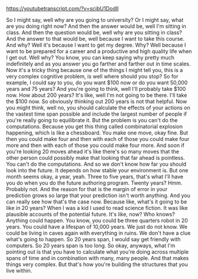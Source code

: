 https://youtubetranscript.com/?v=scjbU1DodII

 So I might say, well why are you going to university? Or I might say, what are you doing right now? And then the answer would be, well I'm sitting in class. And then the question would be, well why are you sitting in class? And the answer to that would be, well because I want to take this course. And why? Well it's because I want to get my degree. Why? Well because I want to be prepared for a career and a productive and high quality life when I get out. Well why? You know, you can keep saying why pretty much indefinitely and as you answer you go farther and farther out in time scales. Now it's a tricky thing because one of the things I might tell you, this is a very complex cognitive problem, is well where should you stop? So for example, I could say to you, do you want $100 now or do you want 50,000 years and 75 years? And you're going to think, well I'll probably take $100 now. How about 200 years? It's like, well I'm not going to be there. I'll take the $100 now. So obviously thinking out 200 years is not that helpful. Now you might think, well no, you should calculate the effects of your actions on the vastest time span possible and include the largest number of people if you're really going to equilibrate it. But the problem is you can't do the computations. Because you get this thing called combinatorial explosion happening, which is like a chessboard. You make one move, okay fine. But then you could make four and then with each of those you could make four more and then with each of those you could make four more. And soon if you're looking 20 moves ahead it's like there's so many moves that the other person could possibly make that looking that far ahead is pointless. You can't do the computations. And so we don't know how far you should look into the future. It depends on how stable your environment is. But one month seems okay, a year, yeah. Three to five years, that's what I'll have you do when you do the future authoring program. Twenty years? Hmm. Probably not. And the reason for that is the margin of error in your prediction grows so large that your prediction isn't worth anything. And you can really see how that's the case now. Because like, what's it going to be like in 20 years? When I was a kid I used to read science fiction. It was like plausible accounts of the potential future. It's like, now? Who knows? Anything could happen. You know, you could be three quarters robot in 20 years. You could have a lifespan of 10,000 years. We just do not know. We could be living in caves again with everything in ruins. We don't have a clue what's going to happen. So 20 years span, I would say get friendly with computers. So 20 years span is too long. So okay, anyways, what I'm pointing out is that you have to calculate what you're doing across multiple spans of time and in combination with many, many people. And that makes things very complex. But that's how you're building the structures that you live within.